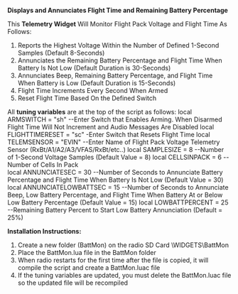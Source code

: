 **Displays and Annunciates Flight Time and Remaining Battery Percentage**

This **Telemetry Widget** Will Monitor Flight Pack Voltage and Flight Time As Follows:
1. Reports the Highest Voltage Within the Number of Defined 1-Second Samples (Default 8-Seconds)
2. Annunciates the Remaining Battery Percentage and Flight Time When Battery Is Not Low (Default Duration is 30-Seconds)
3. Annunciates Beep, Remaining Battery Percentage, and Flight Time When Battery is Low (Default Duration is 15-Seconds)
4. Flight Time Increments Every Second When Armed
5. Reset Flight Time Based On the Defined Switch

All **tuning variables** are at the top of the script as follows:
local	ARMSWITCH = "sh"		--Enter Switch that Enables Arming.  When Disarmed Flight Time Will Not Increment and Audio Messages Are Disabled
local FLIGHTTIMERESET = "sc"         -Enter Switch that Resets Flight Time
local	TELEMSENSOR = "EVIN"		--Enter Name of Flight Pack Voltage Telemetry Sensor (RxBt/A1/A2/A3/VFAS/RxBt/etc..)
local SAMPLESIZE = 8			--Number of 1-Second Voltage Samples (Default Value = 8)
local	CELLSINPACK = 6			--Number of Cells In Pack         
local	ANNUNCIATESEC = 30		--Number of Seconds to Annunciate Battery Percentage and Flight Time When Battery Is Not Low (Default Value = 30)
local	ANNUNCIATELOWBATTSEC = 15	--Number of Seconds to Annunciate Beep, Low Battery Percentage, and Flight Time When Battery At or Below Low Battery Percentage (Default Value = 15)
local	LOWBATTPERCENT = 25		--Remaining Battery Percent to Start Low Battery Annunciation (Default = 25%)    

**Installation Instructions:**
1. Create a new folder (BattMon) on the radio SD Card  \WIDGETS\BattMon
2. Place the BattMon.lua file in the BattMon folder
3. When radio restarts for the first time after the file is copied, it will compile the script and create a BattMon.luac file
4. If the tuning variables are updated, you must delete the BattMon.luac file so the updated file will be recompiled
